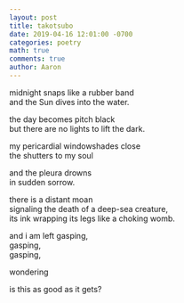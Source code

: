 ```yaml
---
layout: post
title: takotsubo
date: 2019-04-16 12:01:00 -0700
categories: poetry
math: true
comments: true
author: Aaron
---
```



midnight snaps like a rubber band  
and the Sun dives into the water.  

the day becomes pitch black  
but there are no lights to lift the dark.  

my pericardial windowshades close  
the shutters to my soul  

and the pleura drowns  
in sudden sorrow.  

there is a distant moan  
signaling the death of a deep-sea creature,  
its ink wrapping its legs like a choking womb.  

and i am left gasping,  
gasping,  
gasping,  

wondering  

is this as good as it gets?